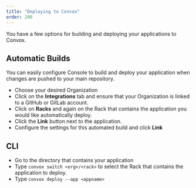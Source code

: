 ```yaml
---
title: "Deploying to Convox"
order: 200
---
```


You have a few options for building and deploying your applications to Convox.

## Automatic Builds

You can easily configure Console to build and deploy your application when changes are pushed to your main repository.

* Choose your desired Organization
* Click on the **Integrations** tab and ensure that your Organization is linked to a GitHub or GitLab account.
* Click on **Racks** and again on the Rack that contains the application you would like automatically deploy.
* Click the **Link** button next to the application.
* Configure the settings for this automated build and click **Link**

## CLI

* Go to the directory that contains your application
* Type `convox switch <org>/<rack>` to select the Rack that contains the application to deploy.
* Type `convox deploy --app <appname>`